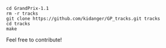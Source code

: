 ```
cd GrandPrix-1.1
rm -r tracks
git clone https://github.com/kidanger/GP_tracks.git tracks
cd tracks
make
```

Feel free to contribute!
